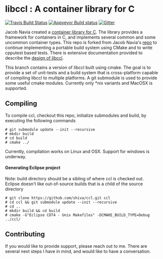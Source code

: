 # libccl : A container library for C

[![Travis Build Status](https://travis-ci.org/shiva/ccl.svg?branch=cmake-support)](https://travis-ci.org/shiva/ccl)
[![Appveyor Build status](https://ci.appveyor.com/api/projects/status/as58vdw92g1ka6gf?svg=true)](https://ci.appveyor.com/project/shiva/ccl)
[![Gitter](https://badges.gitter.im/shiva/ccl.svg)](https://gitter.im/shiva/ccl?utm_source=badge&utm_medium=badge&utm_campaign=pr-badge)

Jacob Navia created a [container library for C][0]. The library provides a framework for containers in C, and implements several common and some uncommon container types.  This repo is forked from Jacob Navia's [repo][0] to continue implementing a portable build system using CMake and to write cpputest based tests. There is extensive documentation provided to describe the [design of libccl][1].

This branch contains a version of libccl built using cmake. The goal is to provide a set of unit-tests and a build system that is cross-platform capable of compiling libccl to multiple platforms. 
A git submodule is used to provide some useful cmake modules. Currently only *nix variants and MacOSX is supported.

## Compiling

To compile ccl, checkout this repo, initialize submodules and build, by executing the following commands

    # git submodule update --init --recursive
    # mkdir build
    # cd build
    # cmake ../

Currently, compilation works on Linux and OSX. Support for windows is underway.

#### Generating Eclipse project

Note: build directory should be a sibling of where ccl is checked out. Eclipse doesn't like out-of-source builds that is a child of the source directory

    # git clone https://github.com/shiva/ccl.git ccl
    # cd ccl && git submodule update --init --recursive
    # cd ..
    # mkdir build && cd build
    # cmake -G"Eclipse CDT4 - Unix Makefiles" -DCMAKE_BUILD_TYPE=Debug ../ccl/

## Contributing

If you would like to provide support, please reach out to me. There are several next steps I have in mind, and would like to have a conversation.

[0]: https://github.com/jacob-navia/ccl
[1]: https://www.cs.virginia.edu/~lcc-win32/ccl/ccl.html

